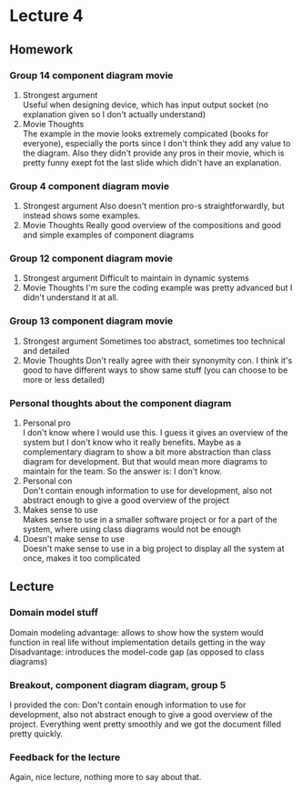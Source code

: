 # Lecture 4
## Homework
### Group 14 component diagram movie
1. Strongest argument  
Useful when designing device, which has input output socket (no explanation given so I don't actually understand)
2. Movie Thoughts  
The example in the movie looks extremely compicated (books for everyone), especially the ports since I don't think they add any value to the diagram. Also they didn't provide any pros in their movie, which is pretty funny exept fot the last slide which didn't have an explanation.

### Group 4 component diagram movie
1. Strongest argument
Also doesn't mention pro-s straightforwardly, but instead shows some examples.
2. Movie Thoughts
Really good overview of the compositions and good and simple examples of component diagrams
### Group 12 component diagram movie
1. Strongest argument
Difficult to maintain in dynamic systems
2. Movie Thoughts
I'm sure the coding example was pretty advanced but I didn't understand it at all. 
### Group 13 component diagram movie
1. Strongest argument
Sometimes too abstract, sometimes too technical and detailed
2. Movie Thoughts
Don't really agree with their synonymity con. I think it's good to have different ways to show same stuff (you can choose to be more or less detailed)
### Personal thoughts about the component diagram
1. Personal pro  
I don't know where I would use this. I guess it gives an overview of the system but I don't know who it really benefits. Maybe as a complementary diagram to show a bit more abstraction than class diagram for development. But that would mean more diagrams to maintain for the team. So the answer is: I don't know.
2. Personal con  
Don't contain enough information to use for development, also not abstract enough to give a good overview of the project
3. Makes sense to use  
Makes sense to use in a smaller software project or for a part of the system, where using class diagrams would not be enough
4. Doesn't make sense to use  
Doesn't make sense to use in a big project to display all the system at once, makes it too complicated

## Lecture
### Domain model stuff
Domain modeling advantage: allows to show how the system would function in real life without
implementation details getting in the way
Disadvantage: introduces the model-code gap (as opposed to class diagrams)

### Breakout, component diagram diagram, group 5
I provided the con: Don't contain enough information to use for development, also not abstract enough to give a good overview of the project. Everything went pretty smoothly and we got the document filled pretty quickly.


### Feedback for the lecture
Again, nice lecture, nothing more to say about that.